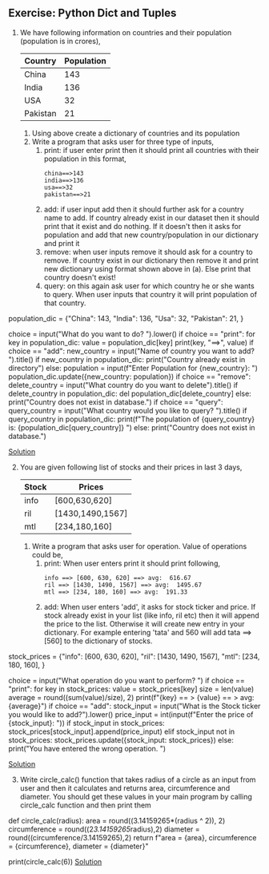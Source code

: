 ## Exercise: Python Dict and Tuples

1. We have following information on countries and their population (population is in crores),

    |Country|Population|
    |-------|----------|
    |China|143|
    |India|136|
    |USA|32|
    |Pakistan|21|
    1. Using above create a dictionary of countries and its population
    2. Write a program that asks user for three type of inputs,
        1. print: if user enter print then it should print all countries with their population in this format,
            ```
            china==>143
            india==>136
            usa==>32
            pakistan==>21
            ```
        1. add: if user input add then it should further ask for a country name to add. If country already exist in our dataset then it should print that it exist and do nothing. If it doesn't then it asks for population and add that new country/population in our dictionary and print it
        2. remove: when user inputs remove it should ask for a country to remove. If country exist in our dictionary then remove it and print new dictionary using format shown above in (a). Else print that country doesn't exist!
        3. query: on this again ask user for which country he or she wants to query. When user inputs that country it will print population of that country.


population_dic = {"China": 143,
                  "India":  136,
                  "Usa": 32,
                  "Pakistan": 21,
                  }

choice = input("What do you want to do? ").lower()
if choice == "print":
    for key in population_dic:
        value = population_dic[key]
        print(key, "==>", value)
if choice == "add":
    new_country = input("Name of country you want to add? ").title()
    if new_country in population_dic:
        print("Country already exist in directory")
    else:
        population = input(f"Enter Population for {new_country}: ")
        population_dic.update({new_country: population})
if choice == "remove":
    delete_country = input("What country do you want to delete").title()
    if delete_country in population_dic:
        del population_dic[delete_country]
    else:
        print("Country does not exist in database.")
if choice == "query":
    query_country = input("What country would you like to query? ").title()
    if query_country in population_dic:
        print(f"The population of {query_country} is: {population_dic[query_country]} ")
    else:
        print("Country does not exist in database.")


[Solution](https://github.com/codebasics/py/blob/master/Basics/Exercise/11_dict_tuples/11_dict_exercise_1_country_population.py)

2. You are given following list of stocks and their prices in last 3 days,

    |Stock|Prices|
    |-------|----------|
    |info|[600,630,620]|
    |ril|[1430,1490,1567]|
    |mtl|[234,180,160]|

    1. Write a program that asks user for operation. Value of operations could be,
        1. print: When user enters print it should print following,
            ```
            info ==> [600, 630, 620] ==> avg:  616.67
            ril ==> [1430, 1490, 1567] ==> avg:  1495.67
            mtl ==> [234, 180, 160] ==> avg:  191.33
            ```
        2. add: When user enters 'add', it asks for stock ticker and price. If stock already exist in your list (like info, ril etc) then it will append the price to the list. Otherwise it will create new entry in your dictionary. For example entering 'tata' and 560 will add tata ==> [560] to the dictionary of stocks.

stock_prices = {"info": [600, 630, 620],
                "ril": [1430, 1490, 1567],
                "mtl": [234, 180, 160],
}

choice = input("What operation do you want to perform? ")
if choice == "print":
    for key in stock_prices:
        value = stock_prices[key]
        size = len(value)
        average = round((sum(value)/size), 2)
        print(f"{key} == > {value} == > avg: {average}")
if choice == "add":
    stock_input = input("What is the Stock ticker you would like to add?").lower()
    price_input = int(input(f"Enter the price of {stock_input}: "))
    if stock_input in stock_prices:
        stock_prices[stock_input].append(price_input)
    elif stock_input not in stock_prices:
        stock_prices.update({stock_input: stock_prices})
else:
    print("You have entered the wrong operation. ")
        

[Solution](https://github.com/codebasics/py/blob/master/Basics/Exercise/11_dict_tuples/11_dict_exercise_2_stocks.py)

3. Write circle_calc() function that takes radius of a circle as an input from user and then it calculates and returns area, circumference and diameter. You should get these values in your main program by calling circle_calc function and then print them


def circle_calc(radius):
    area = round((3.14159265*(radius ^ 2)), 2)
    circumference = round((2*3.14159265*radius),2)
    diameter = round((circumference/3.14159265),2)
    return f"area = {area}, circumference = {circumference}, diameter = {diameter}"


print(circle_calc(6))
[Solution](https://github.com/codebasics/py/blob/master/Basics/Exercise/11_dict_tuples/11_dict_exercise_3_circle.py)

